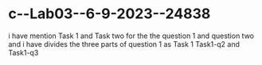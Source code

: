 # c--Lab03--6-9-2023--24838
i have mention Task 1 and Task two for the the question 1 and question two and i have divides the three parts of question 1 as Task 1
Task1-q2 and Task1-q3
